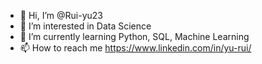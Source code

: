 - 👋 Hi, I’m @Rui-yu23
- 👀 I’m interested in Data Science
- 🌱 I’m currently learning Python, SQL, Machine Learning
- 📫 How to reach me https://www.linkedin.com/in/yu-rui/

<!---
Rui-yu23/Rui-yu23 is a ✨ special ✨ repository because its `README.md` (this file) appears on your GitHub profile.
You can click the Preview link to take a look at your changes.
Hello!
--->
